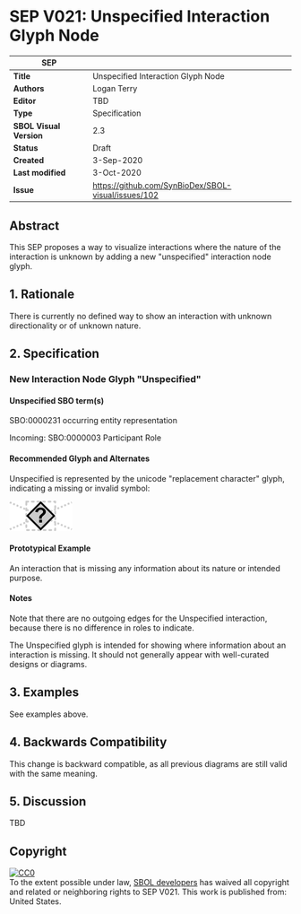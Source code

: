 # SEP V021: Unspecified Interaction Glyph Node

| SEP | |
| --- | --- |
| **Title** | Unspecified Interaction Glyph Node |
| **Authors** | Logan Terry |
| **Editor** | TBD |
| **Type** | Specification |
| **SBOL Visual Version** | 2.3 |
| **Status** | Draft |
| **Created** | 3-Sep-2020 |
| **Last modified** | 3-Oct-2020 |
| **Issue**         | https://github.com/SynBioDex/SBOL-visual/issues/102 |


## Abstract

This SEP proposes a way to visualize interactions where the nature of the interaction is unknown by adding a new "unspecified" interaction node glyph.

## 1. Rationale <a name="rationale"></a>

There is currently no defined way to show an interaction with unknown directionality or of unknown nature.

## 2. Specification <a name="specification"></a>

### New Interaction Node Glyph "Unspecified"

#### Unspecified SBO term(s)
SBO:0000231 occurring entity representation

Incoming: SBO:0000003 Participant Role

#### Recommended Glyph and Alternates
Unspecified is represented by the unicode "replacement character" glyph, indicating a missing or invalid symbol:

![glyph specification](../Glyphs/InteractionNodes/unspecified/unspecified-glyph-specification.png)

#### Prototypical Example

An interaction that is missing any information about its nature or intended purpose.

#### Notes
Note that there are no outgoing edges for the Unspecified interaction, because there is no difference in roles to indicate.

The Unspecified glyph is intended for showing where information about an interaction is missing. It should not generally appear with well-curated designs or diagrams.

## 3. Examples <a name='example'></a>

See examples above.

## 4. Backwards Compatibility <a name='compatibility'></a>

This change is backward compatible, as all previous diagrams are still valid with the same meaning.

## 5. Discussion <a name='discussion'></a>

TBD

## Copyright <a name='copyright'></a>

<p xmlns:dct="http://purl.org/dc/terms/" xmlns:vcard="http://www.w3.org/2001/vcard-rdf/3.0#">
  <a rel="license"
     href="http://creativecommons.org/publicdomain/zero/1.0/">
    <img src="http://i.creativecommons.org/p/zero/1.0/88x31.png" style="border-style: none;" alt="CC0" />
  </a>
  <br />
  To the extent possible under law,
  <a rel="dct:publisher"
     href="sbolstandard.org">
    <span property="dct:title">SBOL developers</span></a>
  has waived all copyright and related or neighboring rights to
  <span property="dct:title">SEP V021</span>.
This work is published from:
<span property="vcard:Country" datatype="dct:ISO3166"
      content="US" about="sbolstandard.org">
  United States</span>.
</p>
